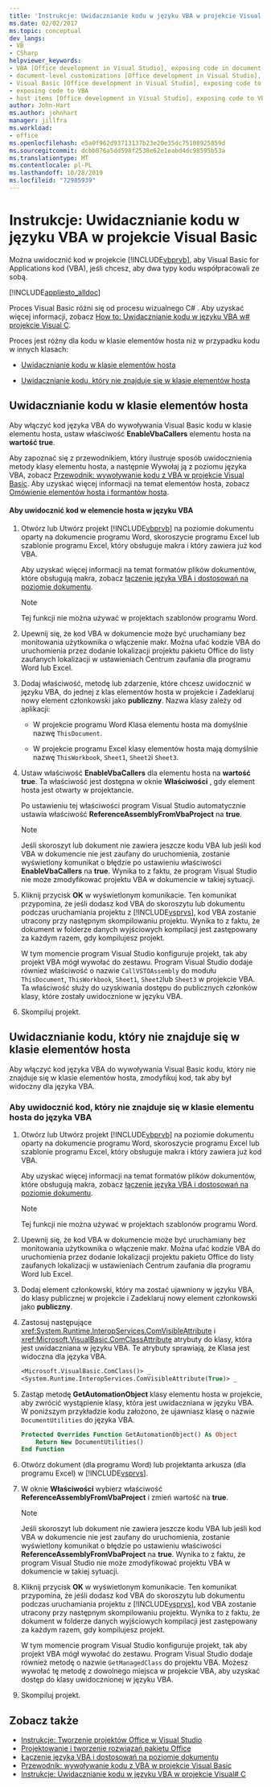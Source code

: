 ```yaml
---
title: 'Instrukcje: Uwidacznianie kodu w języku VBA w projekcie Visual Basic'
ms.date: 02/02/2017
ms.topic: conceptual
dev_langs:
- VB
- CSharp
helpviewer_keywords:
- VBA [Office development in Visual Studio], exposing code in document-level customizations
- document-level customizations [Office development in Visual Studio], exposing code
- Visual Basic [Office development in Visual Studio], exposing code to VBA
- exposing code to VBA
- host items [Office development in Visual Studio], exposing code to VBA
author: John-Hart
ms.author: johnhart
manager: jillfra
ms.workload:
- office
ms.openlocfilehash: e5a0f962d93713137b23e20e35dc75108925859d
ms.sourcegitcommit: dcbb876a5dd598f2538e62e1eabd4dc98595b53a
ms.translationtype: MT
ms.contentlocale: pl-PL
ms.lasthandoff: 10/28/2019
ms.locfileid: "72985939"
---
```

# <a name="how-to-expose-code-to-vba-in-a-visual-basic-project"></a>Instrukcje: Uwidacznianie kodu w języku VBA w projekcie Visual Basic
  Można uwidocznić kod w projekcie [!INCLUDE[vbprvb](../sharepoint/includes/vbprvb-md.md)], aby Visual Basic for Applications kod (VBA), jeśli chcesz, aby dwa typy kodu współpracowali ze sobą.

 [!INCLUDE[appliesto_alldoc](../vsto/includes/appliesto-alldoc-md.md)]

 Proces Visual Basic różni się od procesu wizualnego C# . Aby uzyskać więcej informacji, zobacz [How to: Uwidacznianie kodu w języku VBA w&#35; projekcie Visual C](../vsto/how-to-expose-code-to-vba-in-a-visual-csharp-project.md).

 Proces jest różny dla kodu w klasie elementów hosta niż w przypadku kodu w innych klasach:

- [Uwidacznianie kodu w klasie elementów hosta](#HostItemCode)

- [Uwidacznianie kodu, który nie znajduje się w klasie elementów hosta](#NonHostItem)

## <a name="HostItemCode"></a>Uwidacznianie kodu w klasie elementów hosta
 Aby włączyć kod języka VBA do wywoływania Visual Basic kodu w klasie elementu hosta, ustaw właściwość **EnableVbaCallers** elementu hosta na **wartość true**.

 Aby zapoznać się z przewodnikiem, który ilustruje sposób uwidocznienia metody klasy elementu hosta, a następnie Wywołaj ją z poziomu języka VBA, zobacz [Przewodnik: wywoływanie kodu z VBA w projekcie Visual Basic](../vsto/walkthrough-calling-code-from-vba-in-a-visual-basic-project.md). Aby uzyskać więcej informacji na temat elementów hosta, zobacz [Omówienie elementów hosta i formantów hosta](../vsto/host-items-and-host-controls-overview.md).

#### <a name="to-expose-code-in-a-host-item-to-vba"></a>Aby uwidocznić kod w elemencie hosta w języku VBA

1. Otwórz lub Utwórz projekt [!INCLUDE[vbprvb](../sharepoint/includes/vbprvb-md.md)] na poziomie dokumentu oparty na dokumencie programu Word, skoroszycie programu Excel lub szablonie programu Excel, który obsługuje makra i który zawiera już kod VBA.

     Aby uzyskać więcej informacji na temat formatów plików dokumentów, które obsługują makra, zobacz [łączenie języka VBA i dostosowań na poziomie dokumentu](../vsto/combining-vba-and-document-level-customizations.md).

    > [!NOTE]
    > Tej funkcji nie można używać w projektach szablonów programu Word.

2. Upewnij się, że kod VBA w dokumencie może być uruchamiany bez monitowania użytkownika o włączenie makr. Można ufać kodzie VBA do uruchomienia przez dodanie lokalizacji projektu pakietu Office do listy zaufanych lokalizacji w ustawieniach Centrum zaufania dla programu Word lub Excel.

3. Dodaj właściwość, metodę lub zdarzenie, które chcesz uwidocznić w języku VBA, do jednej z klas elementów hosta w projekcie i Zadeklaruj nowy element członkowski jako **publiczny**. Nazwa klasy zależy od aplikacji:

    - W projekcie programu Word Klasa elementu hosta ma domyślnie nazwę `ThisDocument`.

    - W projekcie programu Excel klasy elementów hosta mają domyślnie nazwę `ThisWorkbook`, `Sheet1`, `Sheet2`i `Sheet3`.

4. Ustaw właściwość **EnableVbaCallers** dla elementu hosta na **wartość true**. Ta właściwość jest dostępna w oknie **Właściwości** , gdy element hosta jest otwarty w projektancie.

     Po ustawieniu tej właściwości program Visual Studio automatycznie ustawia właściwość **ReferenceAssemblyFromVbaProject** na **true**.

    > [!NOTE]
    > Jeśli skoroszyt lub dokument nie zawiera jeszcze kodu VBA lub jeśli kod VBA w dokumencie nie jest zaufany do uruchomienia, zostanie wyświetlony komunikat o błędzie po ustawieniu właściwości **EnableVbaCallers** na **true**. Wynika to z faktu, że program Visual Studio nie może zmodyfikować projektu VBA w dokumencie w takiej sytuacji.

5. Kliknij przycisk **OK** w wyświetlonym komunikacie. Ten komunikat przypomina, że jeśli dodasz kod VBA do skoroszytu lub dokumentu podczas uruchamiania projektu z [!INCLUDE[vsprvs](../sharepoint/includes/vsprvs-md.md)], kod VBA zostanie utracony przy następnym skompilowaniu projektu. Wynika to z faktu, że dokument w folderze danych wyjściowych kompilacji jest zastępowany za każdym razem, gdy kompilujesz projekt.

     W tym momencie program Visual Studio konfiguruje projekt, tak aby projekt VBA mógł wywołać do zestawu. Program Visual Studio dodaje również właściwość o nazwie `CallVSTOAssembly` do modułu `ThisDocument`, `ThisWorkbook`, `Sheet1`, `Sheet2`lub `Sheet3` w projekcie VBA. Ta właściwość służy do uzyskiwania dostępu do publicznych członków klasy, które zostały uwidocznione w języku VBA.

6. Skompiluj projekt.

## <a name="NonHostItem"></a>Uwidacznianie kodu, który nie znajduje się w klasie elementów hosta
 Aby włączyć kod języka VBA do wywoływania Visual Basic kodu, który nie znajduje się w klasie elementów hosta, zmodyfikuj kod, tak aby był widoczny dla języka VBA.

### <a name="to-expose-code-that-is-not-in-a-host-item-class-to-vba"></a>Aby uwidocznić kod, który nie znajduje się w klasie elementu hosta do języka VBA

1. Otwórz lub Utwórz projekt [!INCLUDE[vbprvb](../sharepoint/includes/vbprvb-md.md)] na poziomie dokumentu oparty na dokumencie programu Word, skoroszycie programu Excel lub szablonie programu Excel, który obsługuje makra i który zawiera już kod VBA.

     Aby uzyskać więcej informacji na temat formatów plików dokumentów, które obsługują makra, zobacz [łączenie języka VBA i dostosowań na poziomie dokumentu](../vsto/combining-vba-and-document-level-customizations.md).

    > [!NOTE]
    > Tej funkcji nie można używać w projektach szablonów programu Word.

2. Upewnij się, że kod VBA w dokumencie może być uruchamiany bez monitowania użytkownika o włączenie makr. Można ufać kodzie VBA do uruchomienia przez dodanie lokalizacji projektu pakietu Office do listy zaufanych lokalizacji w ustawieniach Centrum zaufania dla programu Word lub Excel.

3. Dodaj element członkowski, który ma zostać ujawniony w języku VBA, do klasy publicznej w projekcie i Zadeklaruj nowy element członkowski jako **publiczny**.

4. Zastosuj następujące <xref:System.Runtime.InteropServices.ComVisibleAttribute> i <xref:Microsoft.VisualBasic.ComClassAttribute> atrybuty do klasy, która jest uwidaczniana w języku VBA. Te atrybuty sprawiają, że Klasa jest widoczna dla języka VBA.

    ```vb
    <Microsoft.VisualBasic.ComClass()> _
    <System.Runtime.InteropServices.ComVisibleAttribute(True)> _
    ```

5. Zastąp metodę **GetAutomationObject** klasy elementu hosta w projekcie, aby zwrócić wystąpienie klasy, która jest uwidaczniana w języku VBA. W poniższym przykładzie kodu założono, że ujawniasz klasę o nazwie `DocumentUtilities` do języka VBA.

    ```vb
    Protected Overrides Function GetAutomationObject() As Object
        Return New DocumentUtilities()
    End Function
    ```

6. Otwórz dokument (dla programu Word) lub projektanta arkusza (dla programu Excel) w [!INCLUDE[vsprvs](../sharepoint/includes/vsprvs-md.md)].

7. W oknie **Właściwości** wybierz właściwość **ReferenceAssemblyFromVbaProject** i zmień wartość na **true**.

    > [!NOTE]
    > Jeśli skoroszyt lub dokument nie zawiera jeszcze kodu VBA lub jeśli kod VBA w dokumencie nie jest zaufany do uruchomienia, zostanie wyświetlony komunikat o błędzie po ustawieniu właściwości **ReferenceAssemblyFromVbaProject** na **true**. Wynika to z faktu, że program Visual Studio nie może zmodyfikować projektu VBA w dokumencie w takiej sytuacji.

8. Kliknij przycisk **OK** w wyświetlonym komunikacie. Ten komunikat przypomina, że jeśli dodasz kod VBA do skoroszytu lub dokumentu podczas uruchamiania projektu z [!INCLUDE[vsprvs](../sharepoint/includes/vsprvs-md.md)], kod VBA zostanie utracony przy następnym skompilowaniu projektu. Wynika to z faktu, że dokument w folderze danych wyjściowych kompilacji jest zastępowany za każdym razem, gdy kompilujesz projekt.

     W tym momencie program Visual Studio konfiguruje projekt, tak aby projekt VBA mógł wywołać do zestawu. Program Visual Studio dodaje również metodę o nazwie `GetManagedClass` do projektu VBA. Możesz wywołać tę metodę z dowolnego miejsca w projekcie VBA, aby uzyskać dostęp do klasy uwidocznionej w języku VBA.

9. Skompiluj projekt.

## <a name="see-also"></a>Zobacz także
- [Instrukcje: Tworzenie projektów Office w Visual Studio](../vsto/how-to-create-office-projects-in-visual-studio.md)
- [Projektowanie i tworzenie rozwiązań pakietu Office](../vsto/designing-and-creating-office-solutions.md)
- [Łączenie języka VBA i dostosowań na poziomie dokumentu](../vsto/combining-vba-and-document-level-customizations.md)
- [Przewodnik: wywoływanie kodu z VBA w projekcie Visual Basic](../vsto/walkthrough-calling-code-from-vba-in-a-visual-basic-project.md)
- [Instrukcje: Uwidacznianie kodu w języku VBA w projekcie Visual&#35; C](../vsto/how-to-expose-code-to-vba-in-a-visual-csharp-project.md)
